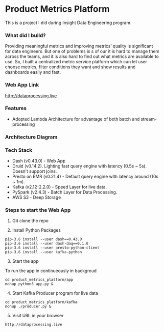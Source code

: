 # Product Metrics Platform 

This is a project I did during Insight Data Engineering program.

### What did I build?
Providing meaningful metrics and improving metrics’ quality is significant for data engineers. But one of problems is s of our it is hard to manage them across the teams, and it is also hard to find out what metrics are available to use. So, I built a centralized metric service platform which can let user choose metrics,  filter conditions they want and show results and dashboards easily and fast. 

### Web App Link

http://dataprocessing.live

### Features

- Adopted Lambda Architecture for advantage of both batch and stream-processing

### Architecture Diagram

### Tech Stack

- Dash (v0.43.0) - Web App
- Druid (v0.14.2). Lighting fast query engine with latency (0.5s ~ 5s). Doesn't support joins.
- Presto on EMR (v0.21.4) - Default query engine with latency around (10s ~ 1m).
- Kafka (v2.12-2.2.0) - Speed Layer for live data.
- PySpark (v2.4.3) - Batch Layer for Data Processing.
- AWS S3 - Deep Storage

### Steps to start the Web App

1. Git clone the repo

2. Install Python Packages
```
pip-3.6 install --user dash==0.43.0 
pip-3.6 install --user dash-daq==0.1.0
pip-3.6 install --user presto-python-client
pip-3.6 install --user kafka-python
```
3. Start the app

To run the app in continueously in backgroud

```
cd product_metrics_platform/app
nohup python3 app.py &
```

4. Start Kafka Producer program for live data

```
cd product_metrics_platform/kafka
nohup ./producer.py &
```

5. Visit URL in your browser
```
http://dataprocessing.live
```

